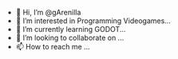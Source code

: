 - 👋 Hi, I’m @gArenilla
- 👀 I’m interested in Programming Videogames...
- 🌱 I’m currently learning GODOT...
- 💞️ I’m looking to collaborate on ...
- 📫 How to reach me ...

<!---
gArenilla/gArenilla is a ✨ special ✨ repository because its `README.md` (this file) appears on your GitHub profile.
You can click the Preview link to take a look at your changes.
--->
